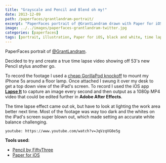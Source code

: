 ```yaml
---
title: "Grayscale and Pencil and Blend oh my!"
date: 2013-12-09
path: /paperfaces/grantlandram-portrait/
excerpt: "PaperFaces portrait of @GrantLandram drawn with Paper for iOS on an iPad."
image: ../../images/paperfaces-grantlandram-twitter.jpg
categories: [paperfaces]
tags: [portrait, illustration, Paper for iOS, black and white, time lapse]
---
```


PaperFaces portrait of [@GrantLandram](https://twitter.com/GrantLandram).

Decided to try and create a true time lapse video showing off 53's new Pencil stylus another go. 

To record the footage I used a [cheap GorillaPod knockoff](http://www.amazon.com/gp/product/B007NFI656/ref=as_li_ss_tl?ie=UTF8&camp=1789&creative=390957&creativeASIN=B007NFI656&linkCode=as2&tag=mademist-20) to mount my iPhone 5s around a floor lamp. Once attached I swung it over my desk to get a top down view of the iPad's screen. To record I used the iOS app [**Lapse It**](http://www.lapseit.com/) to capture an image every second and then output as a 1080p MP4 video that could be edited further in **Adobe After Effects**.

The time lapse effect came out ok, but have to look at lighting the work area better next time. Most of the footage was way too dark and the whites on the iPad's screen super blown out, which made setting an accurate white balance challenging.

`youtube: https://www.youtube.com/watch?v=JqVzqVG0e5g`

**Tools used:**

- [Pencil by FiftyThree](https://amzn.to/35tCkJW)
- [Paper for iOS](https://paper.bywetransfer.com/)
